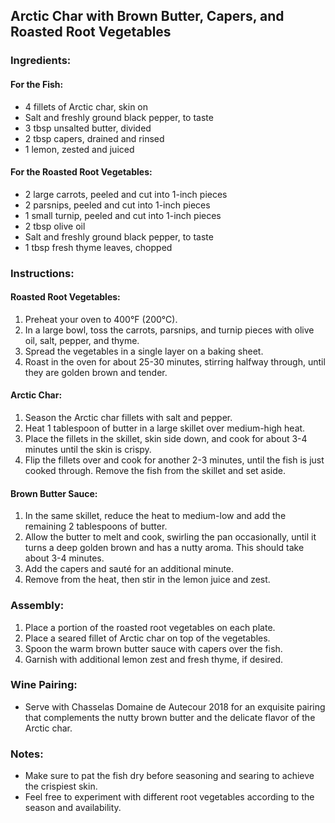## Arctic Char with Brown Butter, Capers, and Roasted Root Vegetables

### Ingredients:

#### For the Fish:
- 4 fillets of Arctic char, skin on
- Salt and freshly ground black pepper, to taste
- 3 tbsp unsalted butter, divided
- 2 tbsp capers, drained and rinsed
- 1 lemon, zested and juiced

#### For the Roasted Root Vegetables:
- 2 large carrots, peeled and cut into 1-inch pieces
- 2 parsnips, peeled and cut into 1-inch pieces
- 1 small turnip, peeled and cut into 1-inch pieces
- 2 tbsp olive oil
- Salt and freshly ground black pepper, to taste
- 1 tbsp fresh thyme leaves, chopped

### Instructions:

#### Roasted Root Vegetables:
1. Preheat your oven to 400°F (200°C).
2. In a large bowl, toss the carrots, parsnips, and turnip pieces with olive oil, salt, pepper, and thyme.
3. Spread the vegetables in a single layer on a baking sheet.
4. Roast in the oven for about 25-30 minutes, stirring halfway through, until they are golden brown and tender.

#### Arctic Char:
1. Season the Arctic char fillets with salt and pepper.
2. Heat 1 tablespoon of butter in a large skillet over medium-high heat.
3. Place the fillets in the skillet, skin side down, and cook for about 3-4 minutes until the skin is crispy.
4. Flip the fillets over and cook for another 2-3 minutes, until the fish is just cooked through. Remove the fish from the skillet and set aside.

#### Brown Butter Sauce:
1. In the same skillet, reduce the heat to medium-low and add the remaining 2 tablespoons of butter.
2. Allow the butter to melt and cook, swirling the pan occasionally, until it turns a deep golden brown and has a nutty aroma. This should take about 3-4 minutes.
3. Add the capers and sauté for an additional minute.
4. Remove from the heat, then stir in the lemon juice and zest.

### Assembly:
1. Place a portion of the roasted root vegetables on each plate.
2. Place a seared fillet of Arctic char on top of the vegetables.
3. Spoon the warm brown butter sauce with capers over the fish.
4. Garnish with additional lemon zest and fresh thyme, if desired.

### Wine Pairing:
- Serve with Chasselas Domaine de Autecour 2018 for an exquisite pairing that complements the nutty brown butter and the delicate flavor of the Arctic char.

### Notes:
- Make sure to pat the fish dry before seasoning and searing to achieve the crispiest skin.
- Feel free to experiment with different root vegetables according to the season and availability.